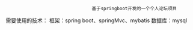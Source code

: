                                     基于springboot开发的一个个人论坛项目
需要使用的技术：
    框架：spring boot、springMvc、mybatis
    数据库：mysql
    
    
